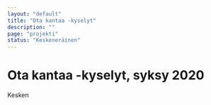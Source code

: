 ```yaml
---
layout: "default"
title: "Ota kantaa -kyselyt"
description: ""
page: "projekti"
status: "Keskeneräinen"
---
```

# Ota kantaa -kyselyt, syksy 2020

Kesken